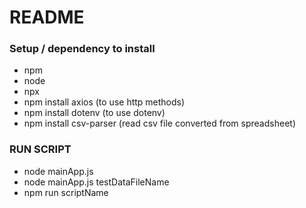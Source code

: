 # README #

### Setup /  dependency to install ###

* npm
* node
* npx
* npm install axios (to use http methods)
* npm install dotenv (to use dotenv)
* npm install csv-parser (read csv file converted from spreadsheet)

### RUN SCRIPT ###

* node mainApp.js
* node mainApp.js testDataFileName
* npm run scriptName